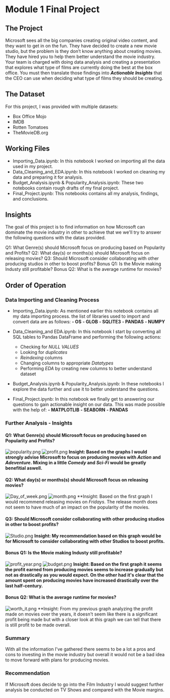 # Module 1 Final Project

## The Project 
Microsoft sees all the big companies creating original video content, and they want to get in on the fun. They have decided to create a new movie studio, but the problem is they don’t know anything about creating movies. They have hired you to help them better understand the movie industry. Your team is charged with doing data analysis and creating a presentation that explores what type of films are currently doing the best at the box office. You must then translate those findings into **_Actionable Insights_** that the CEO can use when deciding what type of films they should be creating.

## The Dataset
For this project, I was provided with multiple datasets:
* Box Office Mojo
* IMDB
* Rotten Tomatoes
* TheMovieDB.org

## Working Files
* Importing_Data.ipynb: In this notebook I worked on importing all the data used in my project.
* Data_Cleaning_and_EDA.ipynb: In this notebook I worked on cleaning my data and preparing it for analysis.
* Budget_Analysis.ipynb & Popularity_Analysis.ipynb: These two notebooks contain rough drafts of my final project.
* Final_Project.ipynb: This notebooks contains all my analysis, findings, and conclusions.

## Insights
The goal of this project is to find information on how Microsoft can dominate the movie industry in other to achieve that we we'll try to answer the following questions with the datas provided.

Q1: What Genre(s) should Microsoft focus on producing based on Popularity and Profits?
Q2: What day(s) or months(s) should Microsoft focus on releasing movies?
Q3: Should Microsoft consider collaborating with other producing studios in other to boost profits?
Bonus Q1: Is the Movie making Industy still profitable?
Bonus Q2: What is the average runtime for movies?

## Order of Operation
### Data Importing and Cleaning Process
* Importing_Data.ipynb: As mentioned earlier this notebook contains all my data importing process. the list of libraries used to import and convert data are as follows:
    **- OS**
    **- GLOB**
    **- SQLITE3**
    **- PANDAS**
    **- NUMPY**
    
* Data_Cleaning_and EDA.ipynb: In this notebook I start by converting all SQL tables to Pandas DataFrame and performing the following actions:
    * Checking for _NULL VALUES_ 
    * Looking for _duplicates_
    * _Reindexing_ columns
    * Changing columns to appropriate _Datatypes_
    * Performing _EDA_ by creating new columns to better understand dataset
    
* Budget_Analysis.ipynb & Popularity_Analysis.ipynb: In these notebooks I explore the data further and use it to better understand the questions.

* Final_Project.ipynb: In this notebook we finally get to answering our questions to gain actionable insight on our data. This was made possible with the help of:
    **- MATPLOTLIB**
    **- SEABORN**
    **- PANDAS**

### Further Analysis - Insights
#### Q1: What Genre(s) should Microsoft focus on producing based on Popularity and Profits?
![popularity.png](images/popularity.png)
![profit.png](images/profit.png)
**Insight: Based on the graphs I would strongly advise Microsoft to focus on producing movies with _Action_ and _Adeventure_. Mixing in a little _Comedy_ and _Sci-Fi_ would be greatly benefitial aswell.**

#### Q2: What day(s) or months(s) should Microsoft focus on releasing movies?
![Day_of_week.png](images/Day_of_week.png)
![month.png](images/month.png)
**Insight: Based on the first graph I would recommend releasing movies on _Fridays_. The release month does not seem to have much of an impact on the popularity of the movies.

#### Q3: Should Microsoft consider collaborating with other producing studios in other to boost profits?
![Studio.png](images/Studio.png)
**Insight: My recommendation based on this graph would be for Microsoft to consider collaborating with other Studios to boost profits.**

#### Bonus Q1: Is the Movie making Industy still profitable?
![profit_year.png](images/profit_year.png)
![budget.png](images/budget.png)
**Insight: Based on the first graph it seems the profit earned from producing movies seems to increase gradually but not as drastically as you would expect. On the other had it's clear that the amount spent on producing movies have increased drastically over the last half-century.**

#### Bonus Q2: What is the average runtime for movies?
![worth_it.png](images/worth_it.png)
**Insight: From my previous graph analyzing the profit made on movies over the years, it doesn't seem like there is a significant profit being made but with a closer look at this graph we can tell that there is still profit to be made overall.

### Summary
With all the information I've gathered there seems to be a lot a pros and cons to investing in the movie industry but overall it would not be a bad idea to move forward with plans for producing movies.

### Recommendation
If Microsoft does decide to go into the Film Industry I would suggest further analysis be conducted on TV Shows and compared with the Movie margins.


